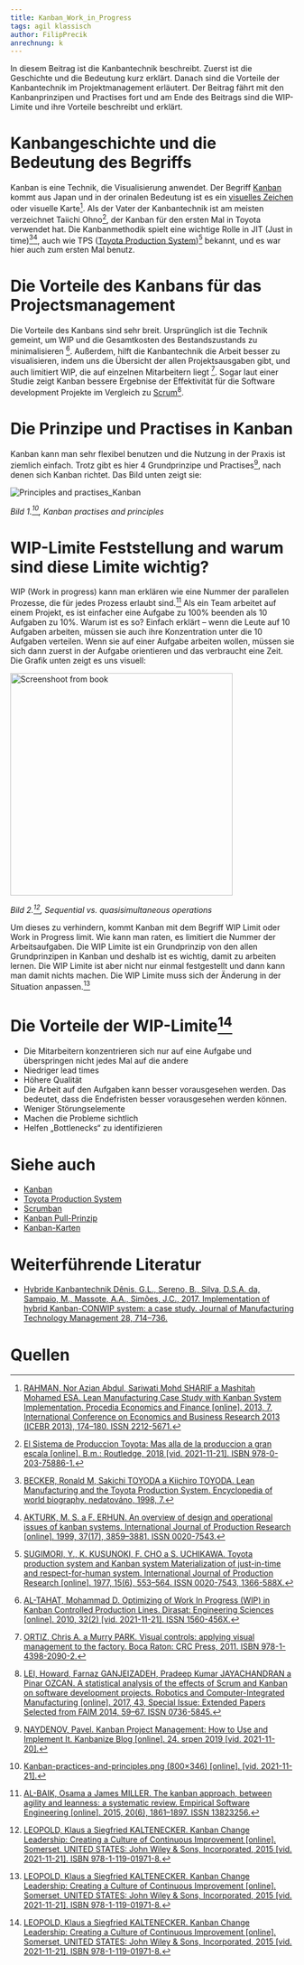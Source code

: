 ```yaml
---
title: Kanban_Work_in_Progress
tags: agil klassisch
author: FilipPrecik
anrechnung: k
---
```


In diesem Beitrag ist die Kanbantechnik beschreibt. Zuerst ist die Geschichte und die Bedeutung kurz erklärt. Danach sind die Vorteile der Kanbantechnik im Projektmanagement erläutert. Der Beitrag fährt mit den Kanbanprinzipen und Practises fort und am Ende des Beitrags sind die WIP-Limite und ihre Vorteile beschreibt und erklärt.

# Kanbangeschichte und die Bedeutung des Begriffs

Kanban is eine Technik, die Visualisierung anwendet. Der Begriff [Kanban](Kanban.md) kommt aus Japan und in der orinalen Bedeutung ist es ein [visuelles Zeichen](Kanban_Karten.md) oder visuelle Karte[^4]. Als der Vater der Kanbantechnik ist am meisten verzeichnet Taiichi Ohno[^1], der Kanban für den ersten Mal in Toyota verwendet hat. Die Kanbanmethodik spielt eine wichtige Rolle in JIT (Just in time)[^2][^3], auch wie TPS ([Toyota Production System](Toyota_Produktionssystem.md))[^5] bekannt, und es war hier auch zum ersten Mal benutz.

# Die Vorteile des Kanbans für das Projectsmanagement

Die Vorteile des Kanbans sind sehr breit. Ursprünglich ist die Technik gemeint, um WIP und die Gesamtkosten des Bestandszustands zu minimalisieren [^6]. Außerdem, hilft die Kanbantechnik die Arbeit besser zu visualisieren, indem uns die Übersicht der allen Projektsausgaben gibt, und auch limitiert WIP, die auf einzelnen Mitarbeitern liegt [^7]. Sogar laut einer Studie zeigt Kanban bessere Ergebnise der Effektivität für die Software development Projekte im Vergleich zu [Scrum](SCRUM.md)[^8].

# Die Prinzipe und Practises in Kanban

Kanban kann man sehr flexibel benutzen und die Nutzung in der Praxis ist ziemlich einfach. Trotz gibt es hier 4 Grundprinzipe und Practises[^9], nach denen sich Kanban richtet. Das Bild unten zeigt sie:

![Principles and practises_Kanban](https://user-images.githubusercontent.com/93159758/142882383-041e68f1-48de-46d3-9a21-58d63cc31723.png)

*Bild 1.[^10], Kanban practises and principles*

# WIP-Limite Feststellung and warum sind diese Limite wichtig?

WIP (Work in progress) kann man erklären wie eine Nummer der parallelen Prozesse, die für jedes Prozess erlaubt sind.[^11] Als ein Team arbeitet auf einem Projekt, es ist einfacher eine Aufgabe zu 100% beenden als 10 Aufgaben zu 10%. Warum ist es so? Einfach erklärt – wenn die Leute auf 10 Aufgaben arbeiten, müssen sie auch ihre Konzentration unter die 10 Aufgaben verteilen. Wenn sie auf einer Aufgabe arbeiten wollen, müssen sie sich dann zuerst in der Aufgabe orientieren und das verbraucht eine Zeit. Die Grafik unten zeigt es uns visuell:

<img width="394" alt="Screenshoot from book" src="https://user-images.githubusercontent.com/93159758/142884959-6e9950f7-f468-45c7-a65f-270849b4b4ac.png">

*Bild 2.[^12], Sequential vs. quasisimultaneous operations*

Um dieses zu verhindern, kommt Kanban mit dem Begriff WIP Limit oder Work in Progress limit. Wie kann man raten, es limitiert die Nummer der Arbeitsaufgaben. Die WIP Limite ist ein Grundprinzip von den allen Grundprinzipen in Kanban und deshalb ist es wichtig, damit zu arbeiten lernen. Die WIP Limite ist aber nicht nur einmal festgestellt und dann kann man damit nichts machen. Die WIP Limite muss sich der Änderung in der Situation anpassen.[^12]

# Die Vorteile der WIP-Limite[^12]

* Die Mitarbeitern konzentrieren sich nur auf eine Aufgabe und überspringen nicht jedes Mal auf die andere
* Niedriger lead times
* Höhere Qualität
* Die Arbeit auf den Aufgaben kann besser vorausgesehen werden. Das bedeutet, dass die Endefristen besser vorausgesehen werden können.
* Weniger Störungselemente
* Machen die Probleme sichtlich
* Helfen „Bottlenecks“ zu identifizieren 

# Siehe auch

* [Kanban](Kanban.md)
* [Toyota Production System](Toyota_Produktionssystem.md)
* [Scrumban](SCRUMBAN.md)
* [Kanban Pull-Prinzip](Kanban_Pull_Prinzip.md)
* [Kanban-Karten](Kanban_Karten.md)

# Weiterführende Literatur

* [Hybride Kanbantechnik Dênis, G.L., Sereno, B., Silva, D.S.A. da, Sampaio, M., Massote, A.A., Simões, J.C., 2017. Implementation of hybrid Kanban-CONWIP system: a case study. Journal of Manufacturing Technology Management 28, 714–736.](http://dx.doi.org/10.1108/JMTM-03-2016-0043)

# Quellen

[^1]: [El Sistema de Produccion Toyota: Mas alla de la produccion a gran escala [online]. B.m.: Routledge, 2018 [vid. 2021-11-21]. ISBN 978-0-203-75886-1.](https://www-taylorfrancis-com.zdroje.vse.cz/books/mono/10.1201/9780203758861/el-sistema-de-producci%C3%B3n-toyota-taiichi-ohno)

[^2]:	[BECKER, Ronald M, Sakichi TOYODA a Kiichiro TOYODA. Lean Manufacturing and the Toyota Production System. Encyclopedia of world biography. nedatováno, 1998, 7.](http://vietnamsupplychain.com/assets/upload/file/publication/1303269779171-3034.pdf) 

[^3]: [AKTURK, M. S. a F. ERHUN. An overview of design and operational issues of kanban systems. International Journal of Production Research [online]. 1999, 37(17), 3859–3881. ISSN 0020-7543.](https://www-tandfonline-com.zdroje.vse.cz/doi/abs/10.1080/002075499189808)

[^4]: [RAHMAN, Nor Azian Abdul, Sariwati Mohd SHARIF a Mashitah Mohamed ESA. Lean Manufacturing Case Study with Kanban System Implementation. Procedia Economics and Finance [online]. 2013, 7, International Conference on Economics and Business Research 2013 (ICEBR 2013), 174–180. ISSN 2212-5671.](https://www-tandfonline-com.zdroje.vse.cz/doi/abs/10.1080/002075499189808)

[^5]: [SUGIMORI, Y., K. KUSUNOKI, F. CHO a S. UCHIKAWA. Toyota production system and Kanban system Materialization of just-in-time and respect-for-human system. International Journal of Production Research [online]. 1977, 15(6), 553–564. ISSN 0020-7543, 1366-588X.](https://www-tandfonline-com.zdroje.vse.cz/doi/abs/10.1080/00207547708943149)

[^6]: [AL-TAHAT, Mohammad D. Optimizing of Work In Progress (WIP) in Kanban Controlled Production Lines. Dirasat: Engineering Sciences [online]. 2010, 32(2) [vid. 2021-11-21]. ISSN 1560-456X.](https://journals.ju.edu.jo/DirasatEng/article/view/1628)

[^7]: [ORTIZ, Chris A. a Murry PARK. Visual controls: applying visual management to the factory. Boca Raton: CRC Press, 2011. ISBN 978-1-4398-2090-2.](https://www-taylorfrancis-com.zdroje.vse.cz/books/mono/10.4324/9781466503267/visual-controls-chris-ortiz-murry-park) 

[^8]:	[LEI, Howard, Farnaz GANJEIZADEH, Pradeep Kumar JAYACHANDRAN a Pinar OZCAN. A statistical analysis of the effects of Scrum and Kanban on software development projects. Robotics and Computer-Integrated Manufacturing [online]. 2017, 43, Special Issue: Extended Papers Selected from FAIM 2014, 59–67. ISSN 0736-5845.](https://www-sciencedirect-com.zdroje.vse.cz/science/article/abs/pii/S0736584515301599)

[^9]:	[NAYDENOV, Pavel. Kanban Project Management: How to Use and Implement It. Kanbanize Blog [online]. 24. srpen 2019 [vid. 2021-11-20].](https://kanbanize.com/blog/how-to-use-kanban-for-project-management/)

[^10]: [Kanban-practices-and-principles.png (800×346) [online]. [vid. 2021-11-21].](https://kanbanize.com/blog/wp-content/uploads/2018/02/Kanban-practices-and-principles.png)

[^11]: [AL-BAIK, Osama a James MILLER. The kanban approach, between agility and leanness: a systematic review. Empirical Software Engineering [online]. 2015, 20(6), 1861–1897. ISSN 13823256.](http://dx.doi.org/10.1007/s10664-014-9340-x)

[^12]: [LEOPOLD, Klaus a Siegfried KALTENECKER. Kanban Change Leadership: Creating a Culture of Continuous Improvement [online]. Somerset, UNITED STATES: John Wiley & Sons, Incorporated, 2015 [vid. 2021-11-21]. ISBN 978-1-119-01971-8.](http://ebookcentral.proquest.com/lib/vsep/detail.action?docID=1895926)
